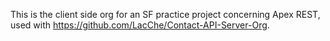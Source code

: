 This is the client side org for an SF practice project concerning Apex REST, used with https://github.com/LacChe/Contact-API-Server-Org.
